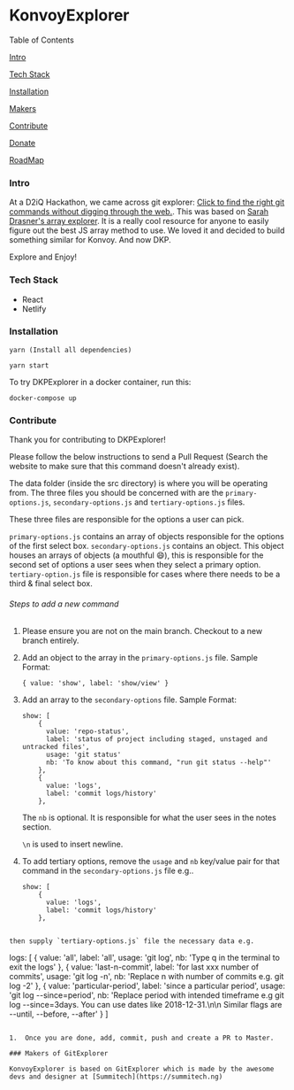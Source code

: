 # KonvoyExplorer
Table of Contents

[Intro](https://github.com/msdolbey/dkpexplorer#intro)

[Tech Stack](https://github.com/msdolbey/dkpexplorer/blob/main/README.md#tech-stack)

[Installation](https://github.com/msdolbey/dkpexplorer/blob/main/README.md#installation)

[Makers](https://github.com/msdolbey/dkpexplorer/blob/main/README.md#makers)

[Contribute](https://github.com/msdolbey/dkpexplorer/blob/main/README.md#contribute)

[Donate](https://github.com/msdolbey/dkpexplorer/blob/main/README.md#donate)

[RoadMap](https://github.com/msdolbey/dkpexplorer/blob/main/README.md#roadmap)

### Intro
At a D2iQ Hackathon, we came across git explorer: [Click to find the right git commands without digging through the web.](https://gitexplorer.com). This was based on [Sarah Drasner's array explorer](https://github.com/sdras/array-explorer). It is a really cool resource for anyone to easily figure out the best JS array method to use. We loved it and decided to build something similar for Konvoy. And now DKP.

Explore and Enjoy! 

### Tech Stack

- React
- Netlify

### Installation

```
yarn (Install all dependencies)

yarn start
```

To try DKPExplorer in a docker container, run this:

```
docker-compose up
```

### Contribute

Thank you for contributing to DKPExplorer!

Please follow the below instructions to send a Pull Request (Search the website to make sure that this command doesn't already exist).

The data folder (inside the src directory) is where you will be operating from. The three files you should be concerned with are the `primary-options.js`, `secondary-options.js` and `tertiary-options.js` files. 

These three files are responsible for the options a user can pick. 

`primary-options.js` contains an array of objects responsible for the options of the first select box. 
`secondary-options.js` contains an object. This object houses an arrays of objects (a mouthful :smile:), this is responsible for the second set of options a user sees when they select a primary option. 
`tertiary-option.js` file is responsible for cases where there needs to be a third & final select box.

###### Steps to add a new command

1.  Please ensure you are not on the main branch. Checkout to a new branch entirely.

1.  Add an object to the array in the `primary-options.js` file. Sample Format:

    ```
    { value: 'show', label: 'show/view' }
    ```

1.  Add an array to the `secondary-options` file. Sample Format:

    ```
    show: [
        {
          value: 'repo-status',
          label: 'status of project including staged, unstaged and untracked files',
          usage: 'git status'
          nb: 'To know about this command, "run git status --help"'
        },
        {
          value: 'logs',
          label: 'commit logs/history'
        },
    ```
  
    The `nb` is optional. It is responsible for what the user sees in the notes section. 

    `\n` is used to insert newline.
  
1.  To add tertiary options, remove the `usage` and `nb` key/value pair for that command in the `secondary-options.js` file e.g..
  
    ```
    show: [
        {
          value: 'logs',
          label: 'commit logs/history'
        },
   ```

   then supply `tertiary-options.js` file the necessary data e.g.

   ```
   logs: [
     {
       value: 'all',
       label: 'all',
       usage: 'git log',
       nb: 'Type q in the terminal to exit the logs'
     },
     {
       value: 'last-n-commit',
       label: 'for last xxx number of commits',
       usage: 'git log -n',
       nb: 'Replace n with number of commits e.g. git log -2'
     },
     {
       value: 'particular-period',
       label: 'since a particular period',
       usage: 'git log --since=period',
       nb: 'Replace period with intended timeframe e.g git log --since=3days. You can use dates like 2018-12-31.\n\n Similar flags are --until, --before, --after'
     }
   ]
   ```

1.  Once you are done, add, commit, push and create a PR to Master.

### Makers of GitExplorer

KonvoyExplorer is based on GitExplorer which is made by the awesome devs and designer at [Summitech](https://summitech.ng)
